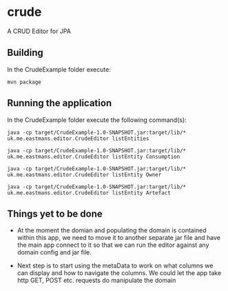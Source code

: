 # crude
A CRUD Editor for JPA

## Building
In the CrudeExample folder execute:

    mvn package

## Running the application
In the CrudeExample folder execute the following command(s):

    java -cp target/CrudeExample-1.0-SNAPSHOT.jar:target/lib/* uk.me.eastmans.editor.CrudeEditor listEntities

    java -cp target/CrudeExample-1.0-SNAPSHOT.jar:target/lib/* uk.me.eastmans.editor.CrudeEditor listEntity Consumption

    java -cp target/CrudeExample-1.0-SNAPSHOT.jar:target/lib/* uk.me.eastmans.editor.CrudeEditor listEntity Owner

    java -cp target/CrudeExample-1.0-SNAPSHOT.jar:target/lib/* uk.me.eastmans.editor.CrudeEditor listEntity Artefact

## Things yet to be done

* At the moment the domian and populating the domain is contained within this app,
we need to move it to another separate jar file and have the main app 
connect to it so that we can run the editor against any domain config and jar file.

* Next step is to start using the metaData to work on what columns we can display and how to navigate the columns. We
could let the app take http GET, POST etc. requests do manipulate the domain 
